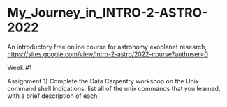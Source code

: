 # My_Journey_in_INTRO-2-ASTRO-2022
An introductory free online course for astronomy exoplanet research, https://sites.google.com/view/intro-2-astro/2022-course?authuser=0

Week #1

Assignment 1) Complete the Data Carpentry workshop on the Unix command shell
Indications: list all of the unix commands that you learned, with a brief description of each. 

